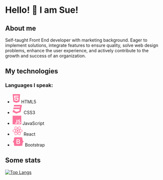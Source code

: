 # Hello! 👋 I am Sue!

## About me

Self-taught Front End developer with marketing background. Eager to implement solutions, integrate features to ensure quality, solve web design problems, enhance the user experience, and actively contribute to the growth and success of an organization.


## My technologies

### Languages I speak:

- ![HTML5](icons/html5.svg) HTML5
- ![CSS3](icons/css3.svg) CSS3
- ![JavaScript](icons/js.svg) JavaScript
- ![React](icons/react.svg) React
- ![Bootstrap Icon](icons/bootstrap.svg) Bootstrap

## Some stats
[![Top Langs](https://github-readme-stats.vercel.app/api/top-langs/?username=shoproizoshlo&layout=compact&theme=dark&bg_color=22272e&title_color=ffffff&text_color=ffffff)](https://github.com/anuraghazra/github-readme-stats)
